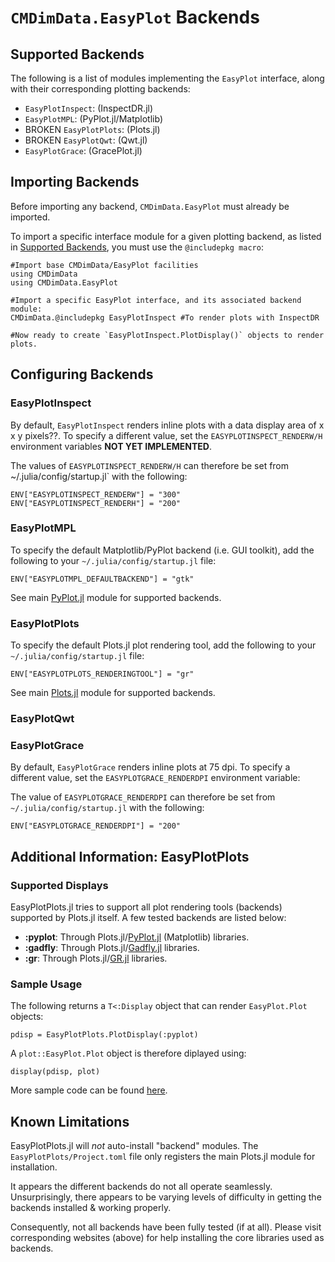 # `CMDimData.EasyPlot` Backends

<a name="SupportedBackends"></a>
## Supported Backends

The following is a list of modules implementing the `EasyPlot` interface, along with their corresponding plotting backends:

 - `EasyPlotInspect`: (InspectDR.jl)
 - `EasyPlotMPL`: (PyPlot.jl/Matplotlib)
 - BROKEN `EasyPlotPlots`: (Plots.jl)
 - BROKEN `EasyPlotQwt`: (Qwt.jl)
 - `EasyPlotGrace`: (GracePlot.jl)

## Importing Backends

Before importing any backend, `CMDimData.EasyPlot` must already be imported.

To import a specific interface module for a given plotting backend, as listed in [Supported Backends](#SupportedBackends), you must use the `@includepkg macro`:

	#Import base CMDimData/EasyPlot facilities
	using CMDimData
	using CMDimData.EasyPlot

	#Import a specific EasyPlot interface, and its associated backend module:
	CMDimData.@includepkg EasyPlotInspect #To render plots with InspectDR

	#Now ready to create `EasyPlotInspect.PlotDisplay()` objects to render plots.

## Configuring Backends

### EasyPlotInspect

By default, `EasyPlotInspect` renders inline plots with a data display area of x x y pixels??.  To specify a different value, set the `EASYPLOTINSPECT_RENDERW/H` environment variables **NOT YET IMPLEMENTED**.

The values of `EASYPLOTINSPECT_RENDERW/H` can therefore be set from ~/.julia/config/startup.jl` with the following:

	ENV["EASYPLOTINSPECT_RENDERW"] = "300"
	ENV["EASYPLOTINSPECT_RENDERH"] = "200"

### EasyPlotMPL

To specify the default Matplotlib/PyPlot backend (i.e. GUI toolkit), add the following to your `~/.julia/config/startup.jl` file:

	ENV["EASYPLOTMPL_DEFAULTBACKEND"] = "gtk"

See main [PyPlot.jl](https://github.com/JuliaPy/PyPlot.jl) module for supported backends.

### EasyPlotPlots

To specify the default Plots.jl plot rendering tool, add the following to your `~/.julia/config/startup.jl` file:

	ENV["EASYPLOTPLOTS_RENDERINGTOOL"] = "gr"

See main [Plots.jl](https://github.com/tbreloff/Plots.jl) module for supported backends.

### EasyPlotQwt

### EasyPlotGrace

By default, `EasyPlotGrace` renders inline plots at 75 dpi.  To specify a different value, set the `EASYPLOTGRACE_RENDERDPI` environment variable:

The value of `EASYPLOTGRACE_RENDERDPI` can therefore be set from `~/.julia/config/startup.jl` with the following:

	ENV["EASYPLOTGRACE_RENDERDPI"] = "200"

## Additional Information: EasyPlotPlots

### Supported Displays
EasyPlotPlots.jl tries to support all plot rendering tools (backends) supported by Plots.jl itself.  A few tested backends are listed below:

 - **:pyplot**: Through Plots.jl/[PyPlot.jl](https://github.com/JuliaPy/PyPlot.jl) (Matplotlib) libraries.
 - **:gadfly**: Through Plots.jl/[Gadfly.jl](https://github.com/GiovineItalia/Gadfly.jl) libraries.
 - **:gr**: Through Plots.jl/[GR.jl](https://github.com/jheinen/GR.jl) libraries.

### Sample Usage

The following returns a `T<:Display` object that can render `EasyPlot.Plot` objects:

	pdisp = EasyPlotPlots.PlotDisplay(:pyplot)

A `plot::EasyPlot.Plot` object is therefore diplayed using:

	display(pdisp, plot)

More sample code can be found [here](../sample/EasyPlotPlots).

## Known Limitations

EasyPlotPlots.jl will *not* auto-install "backend" modules.  The `EasyPlotPlots/Project.toml` file only registers the main Plots.jl module for installation.

It appears the different backends do not all operate seamlessly.  Unsurprisingly, there appears to be varying levels of difficulty in getting the backends installed \& working properly.

Consequently, not all backends have been fully tested (if at all).  Please visit corresponding websites (above) for help installing the core libraries used as backends.

